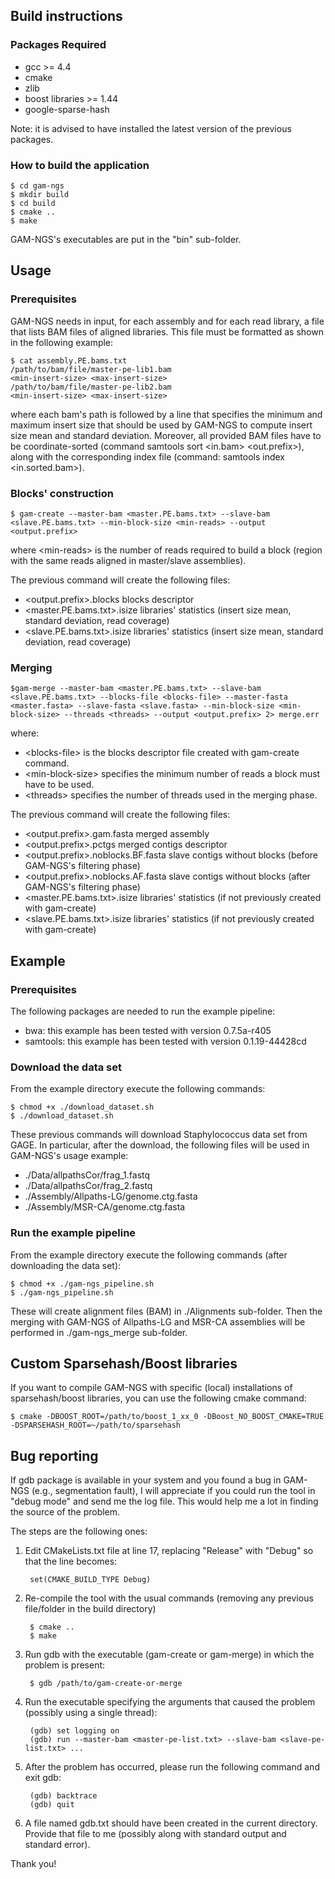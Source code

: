 ## Build instructions

### Packages Required

* gcc >= 4.4
* cmake
* zlib
* boost libraries >= 1.44
* google-sparse-hash

Note: it is advised to have installed the latest version of the previous packages.

### How to build the application

    $ cd gam-ngs
    $ mkdir build
    $ cd build
    $ cmake ..
    $ make

GAM-NGS's executables are put in the "bin" sub-folder.

## Usage

### Prerequisites

GAM-NGS needs in input, for each assembly and for each read library, a file that lists BAM files of aligned libraries.
This file must be formatted as shown in the following example:

    $ cat assembly.PE.bams.txt
    /path/to/bam/file/master-pe-lib1.bam
    <min-insert-size> <max-insert-size>
    /path/to/bam/file/master-pe-lib2.bam
    <min-insert-size> <max-insert-size>

where each bam's path is followed by a line that specifies the minimum and maximum insert size that should be used by GAM-NGS to compute insert size mean and standard deviation.
Moreover, all provided BAM files have to be coordinate-sorted (command samtools sort \<in.bam\> \<out.prefix\>), along with the corresponding index file (command: samtools index \<in.sorted.bam\>).

### Blocks' construction

    $ gam-create --master-bam <master.PE.bams.txt> --slave-bam <slave.PE.bams.txt> --min-block-size <min-reads> --output <output.prefix>

where \<min-reads\> is the number of reads required to build a block (region with the same reads aligned in master/slave assemblies).

The previous command will create the following files:
- \<output.prefix\>.blocks        blocks descriptor
- \<master.PE.bams.txt\>.isize    libraries' statistics (insert size mean, standard deviation, read coverage)
- \<slave.PE.bams.txt\>.isize     libraries' statistics (insert size mean, standard deviation, read coverage)

### Merging

    $gam-merge --master-bam <master.PE.bams.txt> --slave-bam <slave.PE.bams.txt> --blocks-file <blocks-file> --master-fasta <master.fasta> --slave-fasta <slave.fasta> --min-block-size <min-block-size> --threads <threads> --output <output.prefix> 2> merge.err

where:
* \<blocks-file\> is the blocks descriptor file created with gam-create command.
* \<min-block-size\> specifies the minimum number of reads a block must have to be used.
* \<threads\> specifies the number of threads used in the merging phase.

The previous command will create the following files:
* \<output.prefix\>.gam.fasta            merged assembly
* \<output.prefix\>.pctgs                merged contigs descriptor
* \<output.prefix\>.noblocks.BF.fasta    slave contigs without blocks (before GAM-NGS's filtering phase)
* \<output.prefix\>.noblocks.AF.fasta    slave contigs without blocks (after GAM-NGS's filtering phase)
* \<master.PE.bams.txt\>.isize           libraries' statistics (if not previously created with gam-create)
* \<slave.PE.bams.txt\>.isize            libraries' statistics (if not previously created with gam-create)


## Example

### Prerequisites

The following packages are needed to run the example pipeline:

 * bwa: this example has been tested with version 0.7.5a-r405
 * samtools: this example has been tested with version 0.1.19-44428cd

### Download the data set

From the example directory execute the following commands:

    $ chmod +x ./download_dataset.sh
    $ ./download_dataset.sh

These previous commands will download Staphylococcus data set from GAGE.
In particular, after the download, the following files will be used in GAM-NGS's usage example:

 * ./Data/allpathsCor/frag_1.fastq
 * ./Data/allpathsCor/frag_2.fastq
 * ./Assembly/Allpaths-LG/genome.ctg.fasta
 * ./Assembly/MSR-CA/genome.ctg.fasta

### Run the example pipeline

From the example directory execute the following commands (after downloading the data set):

    $ chmod +x ./gam-ngs_pipeline.sh
    $ ./gam-ngs_pipeline.sh

These will create alignment files (BAM) in ./Alignments sub-folder.
Then the merging with GAM-NGS of Allpaths-LG and MSR-CA assemblies will be performed in ./gam-ngs_merge sub-folder.


## Custom Sparsehash/Boost libraries

If you want to compile GAM-NGS with specific (local) installations of sparsehash/boost libraries,
you can use the following cmake command:

    $ cmake -DBOOST_ROOT=/path/to/boost_1_xx_0 -DBoost_NO_BOOST_CMAKE=TRUE -DSPARSEHASH_ROOT=~/path/to/sparsehash

## Bug reporting

If gdb package is available in your system and you found a bug in GAM-NGS (e.g., segmentation fault),
I will appreciate if you could run the tool in "debug mode" and send me the log file.
This would help me a lot in finding the source of the problem.

The steps are the following ones:

1. Edit CMakeLists.txt file at line 17, replacing "Release" with "Debug" so that the line becomes:

        set(CMAKE_BUILD_TYPE Debug)

2. Re-compile the tool with the usual commands (removing any previous file/folder in the build directory)

        $ cmake ..
        $ make

3. Run gdb with the executable (gam-create or gam-merge) in which the problem is present:

        $ gdb /path/to/gam-create-or-merge

4. Run the executable specifying the arguments that caused the problem (possibly using a single thread):

        (gdb) set logging on
        (gdb) run --master-bam <master-pe-list.txt> --slave-bam <slave-pe-list.txt> ...

5. After the problem has occurred, please run the following command and exit gdb:

        (gdb) backtrace
        (gdb) quit

6. A file named gdb.txt should have been created in the current directory.
   Provide that file to me (possibly along with standard output and standard error).

Thank you!
